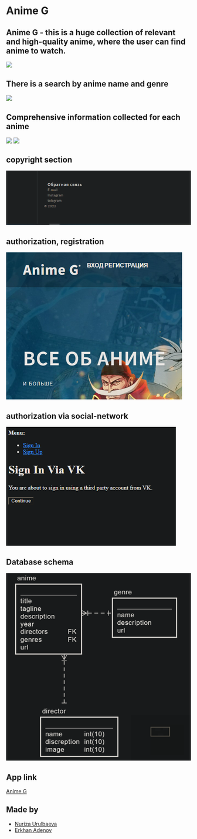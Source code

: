 # Anime G

## Anime G - this is a huge collection of relevant and high-quality anime, where the user can find anime to watch.
![](https://github.com/GalliFrey7/webproject/blob/master/images/banner.png)

## There is a search by anime name and genre
![](https://github.com/GalliFrey7/webproject/blob/master/images/main%20page.png)

## Comprehensive information collected for each anime
![](https://github.com/GalliFrey7/webproject/blob/master/images/detail%20page.png)
![](https://github.com/GalliFrey7/webproject/blob/master/images/detail%20page2.png)

## copyright section
![](https://github.com/sacral1/Web_Final/blob/main/imgme/copy.png)

## authorization, registration
![](https://github.com/sacral1/Web_Final/blob/main/imgme/auth.png)

## authorization via social-network
![](https://github.com/sacral1/Web_Final/blob/main/imgme/vk.png)

## Database schema
![](https://github.com/sacral1/Web_Final/blob/main/imgme/scheme.png)

## App link
[Anime G](https://anime-shop-alatoo.herokuapp.com/)

## Made by
- [Nuriza Urulbaeva](https://github.com/sacral1)
- [Erkhan Adenov](https://github.com/GalliFrey7)

